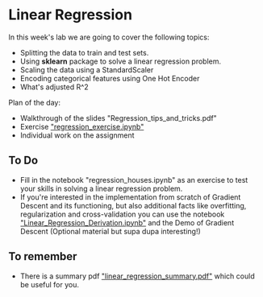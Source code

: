 # Linear Regression

In this week's lab we are going to cover the following topics:
- Splitting the data to train and test sets.
- Using __sklearn__ package to solve a linear regression problem.
- Scaling the data using a StandardScaler
- Encoding categorical features using One Hot Encoder
- What's adjusted R^2 

Plan of the day:
- Walkthrough of the slides "Regression_tips_and_tricks.pdf"
- Exercise ["regression_exercise.ipynb"](regression_exercise.ipynb)
- Individual work on the assignment


## To Do

- Fill in the notebook "regression_houses.ipynb" as an exercise to test your skills in solving a linear regression problem.
- If you're interested in the implementation from scratch of Gradient Descent and its functioning, but also additional facts like overfitting, regularization and cross-validation you can use the notebook ["Linear_Regression_Derivation.ipynb"](https://colab.research.google.com/github/michalis0/DataMining_and_MachineLearning/blob/master/week5/Linear_Regression_Derivation.ipynb) and the Demo of Gradient Descent (Optional material but supa dupa interesting!)

## To remember
- There is a summary pdf ["linear_regression_summary.pdf"](linear_regression_summary.pdf) which could be useful for you. 
